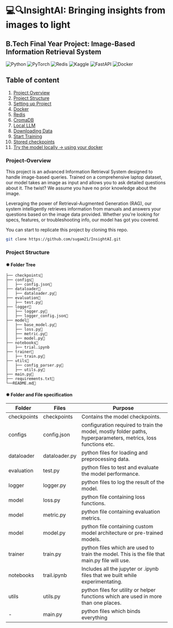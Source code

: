 # 💻🔍InsightAI: Bringing insights from images to light
## B.Tech Final Year Project: Image-Based Information Retrieval System
![Python](https://img.shields.io/badge/python-3670A0?style=for-the-badge&logo=python&logoColor=ffdd54)
![PyTorch](https://img.shields.io/badge/PyTorch-%23EE4C2C.svg?style=for-the-badge&logo=PyTorch&logoColor=white)
![Redis](https://img.shields.io/badge/redis-%23DD0031.svg?style=for-the-badge&logo=redis&logoColor=white)
![Kaggle](https://img.shields.io/badge/Kaggle-035a7d?style=for-the-badge&logo=kaggle&logoColor=white)
![FastAPI](https://img.shields.io/badge/FastAPI-005571?style=for-the-badge&logo=fastapi)
![Docker](https://img.shields.io/badge/docker-%230db7ed.svg?style=for-the-badge&logo=docker&logoColor=white)

Table of content
----
1. [Project Overview](###Project-Overview)
2. [Project Structure]()
3. [Setting up Project]()
4. [Docker]()
5. [Redis]()
6. [CromaDB]()
7. [Local LLM]()
8. [Downloading Data]()
9. [Start Training]()
10. [Stored checkpoints]()
11. [Try the model locally -> using your docker]()

### Project-Overview
This project is an advanced Information Retrieval System designed to handle image-based queries. Trained on a comprehensive laptop dataset, our model takes an image as input and allows you to ask detailed questions about it. The twist? We assume you have no prior knowledge about the image.

Leveraging the power of Retrieval-Augmented Generation (RAG), our system intelligently retrieves information from manuals and answers your questions based on the image data provided. Whether you're looking for specs, features, or troubleshooting info, our model has got you covered.

You can start to replicate this project by cloning this repo.
```bash
git clone https://github.com/sugam21/InsightAI.git
```

### Project Structure

#### ✸ Folder Tree
```
├── checkpoints📂
├── configs📂
│   ├── config.json📄
├── dataloader📂
│   ├── dataloader.py📄
├── evaluation📂
│   ├── test.py📄
├── logger📂
│   ├── logger.py📄
│   ├── logger_config.json📄
├── model📂
│   ├── base_model.py📄
│   ├── loss.py📄
│   ├── metric.py📄
│   ├── model.py📄
├── notebooks📂
│   ├── trial.ipynb
├── trainer📂
│   ├── train.py📄
├── utils📂
│   ├── config_parser.py📄
│   ├── utils.py📄
├── main.py📄
├── requirements.txt📄
└──README.md📄
```
#### ✸ Folder and File specification
| Folder      | Files         | Purpose                                                                                                       |
| ----------- | ------------- | ------------------------------------------------------------------------------------------------------------- |
| checkpoints | checkpoints   | Contains the model checkpoints.                                                                               |
| configs     | config.json   | configuration required to train the model, mostly folder paths, hyperparameters, metrics, loss functions etc. |
| dataloader  | dataloader.py | python files for loading and preprocessing data.                                                              |
| evaluation  | test.py       | python files to test and evaluate the model performance.                                                      |
| logger      | logger.py     | python files to log the result of the model.                                                                  |
| model       | loss.py       | python file containing loss functions.                                                                        |
| model       | metric.py     | python file containing evaluation metrics.                                                                    |
| model       | model.py      | python file containing custom model architecture or pre-trained models.                                       |
| trainer     | train.py      | python files which are used to train the model. This is the file that main.py file will use.                  |
| notebooks   | trail.ipynb   | Includes all the jupyter or .ipynb files that we built while experimentating.                                 |
| utils       | utils.py      | python files for utility or helper functions which are used in more than one places.                          |
| \-          | main.py       | python files which binds everything                                                                           |
